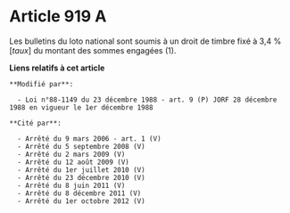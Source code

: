 # Article 919 A

Les bulletins du loto national sont soumis à un droit de timbre fixé à 3,4 % [*taux*] du montant des sommes engagées (1).

**Liens relatifs à cet article**

	**Modifié par**:

	  - Loi n°88-1149 du 23 décembre 1988 - art. 9 (P) JORF 28 décembre 1988 en vigueur le 1er décembre 1988

	**Cité par**:

	  - Arrêté du 9 mars 2006 - art. 1 (V)
	  - Arrêté du 5 septembre 2008 (V)
	  - Arrêté du 2 mars 2009 (V)
	  - Arrêté du 12 août 2009 (V)
	  - Arrêté du 1er juillet 2010 (V)
	  - Arrêté du 23 décembre 2010 (V)
	  - Arrêté du 8 juin 2011 (V)
	  - Arrêté du 8 décembre 2011 (V)
	  - Arrêté du 1er octobre 2012 (V)
